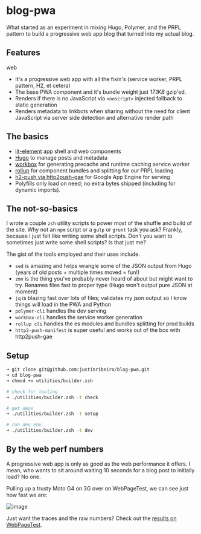 # blog-pwa

What started as an experiment in mixing Hugo, Polymer, and the PRPL pattern to build a progressive web app blog that turned into my actual blog.

## Features
web
* It's a progressive web app with all the fixin's (service worker, PRPL pattern, H2, et cetera)
* The base PWA component and it's bundle weight just *17.1KB* gzip'ed.
* Renders if there is no JavaScript via `<noscript>` injected fallback to static generation
* Renders metadata to linkbots when sharing without the need for client JavaScript via server side detection and alternative render path

## The basics

* [lit-element](https://lit-element.polymer-project.org/) app shell and web components
* [Hugo](https://gohugo.io/) to manage posts and metadata
* [workbox](https://developers.google.com/web/tools/workbox/) for generating precache and runtime caching service worker
* [rollup](https://rollupjs.org) for component bundles and splitting for our PRPL loading
* [h2-push via http2push-gae](https://github.com/GoogleChrome/http2push-gae) for Google App Engine for serving
* Polyfills only load on need; no extra bytes shipped (including for dynamic imports).

## The not-so-basics

I wrote a couple `zsh` utility scripts to power most of the shuffle and build of the site. Why not an `npm` script or a `gulp` or `grunt` task you ask? Frankly, because I just felt like writing some shell scripts. Don't you want to sometimes just write some shell scripts? Is that just me?

The gist of the tools employed and their uses include.

* `sed` is amazing and helps wrangle some of the JSON output from Hugo (years of old posts + multiple times moved = fun!)
* `zmv` is the thing you've probably never heard of about but might want to try. Renames files fast to proper type (Hugo won't output pure JSON at moment)
* `jq` is blazing fast over lots of files; validates my json output so I know things will load in the PWA and Python
* `polymer-cli` handles the dev serving
* `workbox-cli` handles the service worker generation
* `rollup cli` handles the es modules and bundles splitting for prod builds
* `http2-push-manifest` is super useful and works out of the box with http2push-gae

## Setup

```bash
➜ git clone git@github.com:justinribeiro/blog-pwa.git
➜ cd blog-pwa
➜ chmod +x utilities/builder.zsh

# check for tooling
➜ ./utilities/builder.zsh -t check

# get deps
➜ ./utilities/builder.zsh -t setup

# run dev env
➜ ./utilities/builder.zsh -t dev
```

## By the web perf numbers

A progressive web app is only as good as the web performance it offers. I mean, who wants to sit around waiting 10 seconds for a blog post to initially load? No one.

Pulling up a trusty Moto G4 on 3G over on WebPageTest, we can see just how fast we are:

![image](https://user-images.githubusercontent.com/643503/55971657-c1beb100-5c36-11e9-83d6-7029fc27670a.png)

Just want the traces and the raw numbers? Check out the [results on WebPageTest](https://www.webpagetest.org/result/190411_T6_d96d381edba4bfb2726642074cb7e136/).
